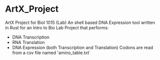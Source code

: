 # ArtX_Project
ArtX Project for Biol 1015 (Lab)
An shell based DNA Expression tool written in Rust for an Intro to Bio Lab Project that performs:
- DNA Transcription
- RNA Translation
- DNA Expression (both Transcription and Translation)
Codons are read from a csv file named 'amino_table.txt`

